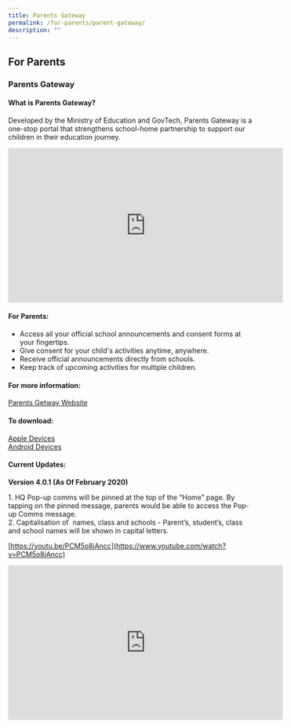 ```yaml
---
title: Parents Gateway
permalink: /for-parents/parent-gateway/
description: ""
---
```

## For Parents

### Parents Gateway

#### What is Parents Gateway?

Developed by the Ministry of Education and GovTech, Parents Gateway is a one-stop portal that strengthens school-home partnership to support our children in their education journey.

<iframe width="560" height="315" src="https://www.youtube.com/embed/tW9jwyuovOo" title="Parents Gateway Onboarding video for Parents" frameborder="0" allow="accelerometer; autoplay; clipboard-write; encrypted-media; gyroscope; picture-in-picture; web-share" allowfullscreen></iframe>

#### For Parents:

- Access all your official school announcements and consent forms at your fingertips.<br>
- Give consent for your child's activities anytime, anywhere.<br>
- Receive official announcements directly from schools.<br>
- Keep track of upcoming activities for multiple children.

#### For more information:
[Parents Getway Website](https://pg.moe.edu.sg/)

#### To download:
[Apple Devices](https://apps.apple.com/sg/app/parents-gateway/id1267198708)<br>
[Android Devices](https://play.google.com/store/apps/details?id=com.moe.pgp&pli=1)

#### Current Updates: 
**Version 4.0.1 (As Of February 2020)**

1\. HQ Pop-up comms will be pinned at the top of the “Home” page. By tapping on the pinned message, parents would be able to access the Pop-up Comms message.<br>
2\. Capitalisation of  names, class and schools - Parent’s, student’s, class and school names will be shown in capital letters.

[https://youtu.be/PCM5o8jAncc](https://www.youtube.com/watch?v=PCM5o8jAncc)

<iframe width="560" height="315" src="https://www.youtube.com/embed/PCM5o8jAncc" title="MOE Parents Gateway" frameborder="0" allow="accelerometer; autoplay; clipboard-write; encrypted-media; gyroscope; picture-in-picture; web-share" allowfullscreen></iframe>